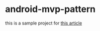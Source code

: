 # android-mvp-pattern

this is a sample project for [this article](http://blog.csdn.net/leelit/article/details/50815377)
